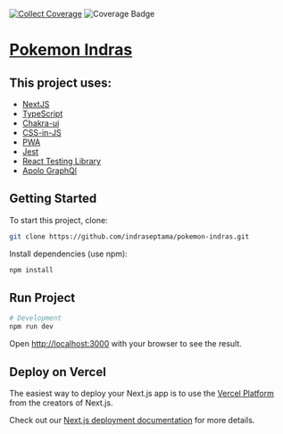 [![Collect Coverage](https://github.com/indraseptama/pokemon-indras/actions/workflows/collect-coverage.yml/badge.svg)](https://github.com/indraseptama/pokemon-indras/actions/workflows/collect-coverage.yml)
![Coverage Badge](https://img.shields.io/endpoint?url=https://gist.githubusercontent.com/indraseptama/cd575e1494a96b83151bb73aafff5ec2/raw/pokemon-indras__heads_main.json&maxAge=300)

# [Pokemon Indras](https://pokemon-indras.vercel.app/)

## This project uses:

- [NextJS](https://nextjs.org/)
- [TypeScript](https://www.typescriptlang.org/)
- [Chakra-ui](https://chakra-ui.com/)
- [CSS-in-JS](https://emotion.sh/docs/introduction)
- [PWA](https://web.dev/progressive-web-apps/)
- [Jest](https://jestjs.io/)
- [React Testing Library](https://testing-library.com/docs/react-testing-library/intro)
- [Apolo GraphQl](https://www.apollographql.com/blog/apollo-client/next-js/next-js-getting-started/)

## Getting Started

To start this project, clone:

```sh
git clone https://github.com/indraseptama/pokemon-indras.git
```

Install dependencies (use npm):

```sh
npm install
```

## Run Project

```sh
# Development
npm run dev
```

Open [http://localhost:3000](http://localhost:3000) with your browser to see the result.

## Deploy on Vercel

The easiest way to deploy your Next.js app is to use the [Vercel Platform](https://vercel.com/new?utm_medium=default-template&filter=next.js&utm_source=create-next-app&utm_campaign=create-next-app-readme) from the creators of Next.js.

Check out our [Next.js deployment documentation](https://nextjs.org/docs/deployment) for more details.

